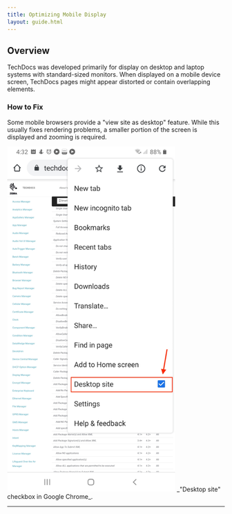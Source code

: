 ```yaml
---
title: Optimizing Mobile Display 
layout: guide.html
---
```

<!-- layout: mx-filter.html-->

## Overview
TechDocs was developed primarily for display on desktop and laptop systems with standard-sized monitors. When displayed on a mobile device screen, TechDocs pages might appear distorted or contain overlapping elements. 

### How to Fix

Some mobile browsers provide a "view site as desktop" feature. While this usually fixes rendering problems, a smaller portion of the screen is displayed and zooming is required. 

<img style="height:800px" src="view_desktop_checkbox_in_chrome.jpg"/>
_"Desktop site" checkbox in Google Chrome_.
<br>

-----
